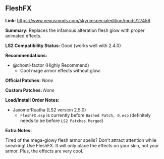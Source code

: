 ## FleshFX

**Link:** https://www.nexusmods.com/skyrimspecialedition/mods/27456

**Summary:** Replaces the infamous alteration flesh glow with proper animated effects.

**LS2 Compatibility Status:** Good (works well with 2.4.0)

**Recommendations:** 
* @chosti-factor (Highly Recommend)
  * Cool mage armor effects without glow.

**Official Patches:**
_None_

**Custom Patches:**
_None_

**Load/Install Order Notes:**
* JaxomofRuatha (LS2 version 2.5.0)
  * `FleshFX.esp` is currently before `Bashed Patch, 0.esp` (definitely needs to be before `LS2 Patches Merged`)

**Extra Notes:**

Tired of the mega-glowy flesh armor spells? Don't attract attention while sneaking! Use FleshFX. It will only place the effects on your skin, not your armor. Plus, the effects are very cool.